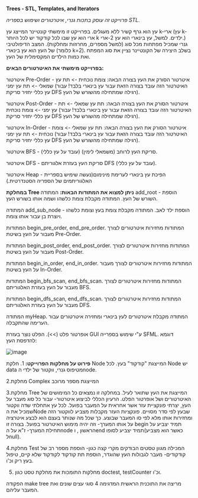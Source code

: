    **Trees - STL, Templates, and Iterators**
 
 *פרוייקט זה עוסק בתכות גנרי, איטרטורים ושימוש בספריה STL.*

עץ הוא גרף קשיר ללא מעגלים.
בפרוייקט זו מימשתי קונטיינר המייצג עץ k-ארי (עץ k-ארי הוא עץ שבו לכל קודקוד יש לכל היותר k ילדים. למשל, עץ בינארי הוא עץ 2-ארי.) גנרי
שמכיל מפתחות מכל סוג (למשל מספרים, מחרוזות ומחלקות). 
המצב הדיפולטיבי של העץ הוא עץ בינארי (כלומר k=2). בשלב היצירה של הקונטיינר נציין את סוג המפתח ואת כמות הילדים המקסימלית של העץ.

**בפרוייקט מימשתי את האיטרטורים הבאים:**

 איטרטור Pre-Order - איטרטור הסורק את העץ בצורה הבאה: צומת נוכחית -> תת עץ שמאלי -> תת עץ ימני (האיטרטור הזה עובד בצורה הזאת עבור עץ בינארי בלבד! עבור עץ כללי יחזיר סריקת DFS רגילה שמתחילה מהשורש של העץ).
 
איטרטור Post-Order - איטרטור הסורק את העץ בצורה הבאה: תת עץ שמאלי -> תת עץ ימני -> צומת נוכחית (האיטרטור הזה עובד בצורה הזאת עבור עץ בינארי בלבד! עבור עץ כללי יחזיר סריקת DFS רגילה שמתחילה מהשורש של העץ).

 איטרטור In-Order - איטרטור הסורק את העץ בצורה הבאה: תת עץ שמאלי -> צומת נוכחית -> תת עץ ימני (האיטרטור הזה עובד בצורה הזאת עבור עץ בינארי בלבד! עבור עץ כללי יחזיר סריקת DFS רגילה שמתחילה מהשורש של העץ).
 
 איטרטור BFS - סריקת העץ לרוחב (משמאלי לימין) (עובד על עץ כללי).
 
 איטרטור DFS - סריקת העץ בעזרת אלגוריתם DFS (עובד על עץ כללי).
 
 איטרטור Heap - הפיכת עץ בינארי לערימת מינימום(נעשה שימיש בספריית האלגוריתמים של הספריה הסטנדרטית.)


**במחלקת Tree ניתן למצוא את המתודות הבאות:**
המתודה add_root - הוספת השורש של העץ. המתודה מקבלת צומת כלשהו ושמה אותו בשורש העץ.

המתודה add_sub_node - הוספת ילד לאב. המתודה מקבלת צומת בעץ וצומת כלשהו ויוצרת בן עבור אותו צומת.

המתודות begin_pre_order, end_pre_order. המתודות מחזירות איטרטורים לצורך מעבור על העץ בשיטת Pre-Order.

המתודות begin_post_order, end_post_order. המתודות מחזירות איטרטורים לצורך מעבור על העץ בשיטת Post-Order.

המתודות begin_in_order, end_in_order. המתודות מחזירות איטרטורים לצורך מעבור על העץ בשיטת In-Order.

המתודות begin_bfs_scan, end_bfs_scan. המתודות מחזירות איטרטורים לצורך מעבור על העץ בעזרת האלגוריתם BFS.

המתודות begin_dfs_scan, end_dfs_scan. המתודות מחזירות איטרטורים לצורך מעבור על העץ בעזרת האלגוריתם DFS.

המתודה myHeap. המתודה מקבלת איטרטורים לעץ בינארי ומחזירה איטרטורים עבור הערימה שהתקבלה.

אופרטור פלט (>>). הפלט נוצר בעזרת GUI ע"י שימוש בספרייה SFML. דוגמא להדפסת העץ:

   
![image](https://github.com/RoniHarTuv/Tree_Templates_Iterator/assets/149065885/2183efe8-5e9a-4981-8a8c-82e3ec5471b5)



**פירוט על מחלקות הפרוייקט:**
    1. חלקת Node המייצגת "קודקוד" בעץ. לכל Node יש data מטיפוס גנרי, ווקטור של ילדי הnode.
    
  2.מחלקת Complex המייצגת מספר מרוכב

3.מחלקת Tree המייצגת את העץ שתואר לעיל. במחלקה זו נמצאים כל המימושים של האיטרטורים ושל אופרטור הפלט. הרעיון הכללי לביצוע איטרטור- עבור כל סוג מעבר על העץ, יצרתי פונקציית עזר אשר
    אחראית על המעבר בפועל. לכל עץ אתחלתי שדה ווקטור שמכיל את הNode שבעץ לפי סדר מסויים. פונקציות העזר מקבלות מצביע לווקטור הזה ומחזירות אותו מלא לפי סו המעבר שבוצע. כך שכל מה שנותר בעצם
    הוא לבצע איטרציה על אותו המערך- וזה יהיה מימוש האיטרטור בפועל. בצורה זו begin תמיד יצביע על תחילת המערך- ז"א על הnode הראשון , וend תמיד יצביע לסופו(כאשר הוא מצביע לnull).

4.מחלקת Test המכילה מגוון טסטים הבודקים מקרי קצה כגון- הוספת מספר רב של קודקודים- מעבר לגבולות העץ שהוגדר, הוספת תת קודקוד לקודקוד שלא קיים, טיפול בעץ ריק וכ'ו.

 5. מחלקות התומכות את מחלקת טסט כגון doctest, testCounter  וכ'ו.
 


הפקודה make tree מריצה את התוכנית הראשית המדגימה 4 סוגי עצים שונים ואת המעבר עליהם.
